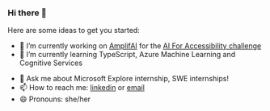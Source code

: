 ### Hi there 👋


Here are some ideas to get you started:

- 🔭 I’m currently working on [AmplifAI](https://github.com/yeojunh/amplifAI) for the [AI For Accessibility challenge](https://technationcanada.agorize.com/en/challenges/ai-for-accessibility/pages/challenge-details?lang=en)  
- 🌱 I’m currently learning TypeScript, Azure Machine Learning and Cognitive Services  
<!-- - 👯 I’m looking to collaborate on ... -->
<!-- - 🤔 I’m looking for help with ... -->
- 💬 Ask me about Microsoft Explore internship, SWE internships!  
- 📫 How to reach me: [linkedin](https://www.linkedin.com/in/yeojun/) or [email](mailto:yeojunhann@gmail.com)   
- 😄 Pronouns: she/her  
<!-- - ⚡ Fun fact:  -->

